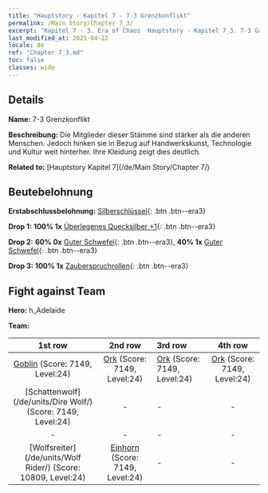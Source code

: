 ```yaml
---
title: "Hauptstory - Kapitel 7 - 7-3 Grenzkonflikt"
permalink: /Main Story/Chapter 7_3/
excerpt: "Kapitel 7 - 3. Era of Chaos  Hauptstory - Kapitel 7_3. 7-3 Grenzkonflikt"
last_modified_at: 2021-04-22
locale: de
ref: "Chapter 7_3.md"
toc: false
classes: wide
---
```


## Details

 **Name:** 7-3 Grenzkonflikt

 **Beschreibung:** Die Mitglieder dieser Stämme sind stärker als die anderen Menschen. Jedoch hinken sie in Bezug auf Handwerkskunst, Technologie und Kultur weit hinterher. Ihre Kleidung zeigt dies deutlich.

 **Related to:** [Hauptstory Kapitel 7](/de/Main Story/Chapter 7/)

## Beutebelohnung

 **Erstabschlussbelohnung:** [Silberschlüssel](/ItemsDE/con_693/){: .btn .btn--era3}

 **Drop 1:** **100% 1x** [Überlegenes Quecksilber +1](/ItemsDE/mat_21/){: .btn .btn--era3}

 **Drop 2:** **60% 0x** [Guter Schwefel](/ItemsDE/mat_15/){: .btn .btn--era3}, **40% 1x** [Guter Schwefel](/ItemsDE/mat_15/){: .btn .btn--era3}

 **Drop 3:** **100% 1x** [Zauberspruchrollen](/ItemsDE/con_694/){: .btn .btn--era3}


## Fight against Team
 **Hero:** h_Adelaide

 **Team:**


  | 1st row | 2nd row | 3rd row | 4th row |
  |:----:|:----:|:----|:----:|
  | [Goblin](/de/units/Goblin/) (Score: 7149, Level:24)  | [Ork](/de/units/Orc/) (Score: 7149, Level:24)  | [Ork](/de/units/Orc/) (Score: 7149, Level:24)  | [Ork](/de/units/Orc/) (Score: 7149, Level:24)  |
  | [Schattenwolf](/de/units/Dire Wolf/) (Score: 7149, Level:24)  | - | - | - |
  | - | - | - | - |
  | [Wolfsreiter](/de/units/Wolf Rider/) (Score: 10809, Level:24)  | [Einhorn](/de/units/Unicorn/) (Score: 7149, Level:24)  | - | - |


